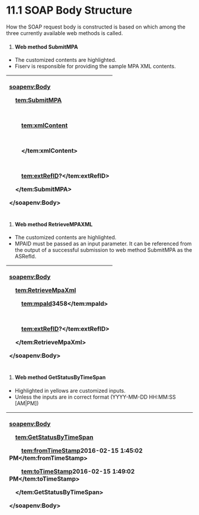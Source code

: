 # **11.1 SOAP Body Structure**

How the SOAP request body is constructed is based on which among the three currently available web methods is called. 
1. #### **Web method SubmitMPA**
- The customized contents are highlighted.
- Fiserv is responsible for providing the sample MPA XML contents. 

|<p><soapenv:Body></p><p>`  `<tem:SubmitMPA></p><p>`    `<!--Optional:--></p><p>`    `<tem:xmlContent></p><p>`      `<!--MPA content to be entered here !--></p><p>`    `</tem:xmlContent></p><p>`    `<!--Optional:--></p><p>`    `<tem:extRefID>?</tem:extRefID></p><p>`  `</tem:SubmitMPA></p><p></soapenv:Body></p>|
| :- |
1. #### **Web method RetrieveMPAXML**
- The customized contents are highlighted.
- MPAID must be passed as an input parameter. It can be referenced from the output of a successful submission to web method SubmitMPA as the ASRefId. 

|<p><soapenv:Body></p><p>`  `<tem:RetrieveMpaXml></p><p>`    `<tem:mpaId>3458</tem:mpaId></p><p>`    `<!--Optional:--></p><p>`    `<tem:extRefID>?</tem:extRefID></p><p>`  `</tem:RetrieveMpaXml></p><p></soapenv:Body></p>|
| :- |
1. #### **Web method GetStatusByTimeSpan**
- Highlighted in yellows are customized inputs. 
- Unless the inputs are in correct format (YYYY-MM-DD HH:MM:SS [AM|PM])

|<p><soapenv:Body></p><p>`  `<tem:GetStatusByTimeSpan></p><p>`    `<tem:fromTimeStamp>2016-02-15 1:45:02 PM</tem:fromTimeStamp></p><p>`    `<tem:toTimeStamp>2016-02-15 1:49:02 PM</tem:toTimeStamp></p><p>`  `</tem:GetStatusByTimeSpan></p><p></soapenv:Body></p>|
| :- |
